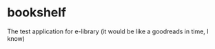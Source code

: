 bookshelf
=========

The test application for e-library (it would be like a goodreads in time, I know)
